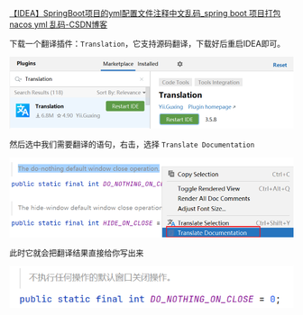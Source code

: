 [【IDEA】SpringBoot项目的yml配置文件注释中文乱码_spring boot 项目打包 nacos yml 乱码-CSDN博客](https://blog.csdn.net/qq_39921135/article/details/134862671?csdn_share_tail={"type"%3A"blog"%2C"rType"%3A"article"%2C"rId"%3A"134862671"%2C"source"%3A"qq_39921135"})

下载一个翻译插件：`Translation`，它支持源码翻译，下载好后重启IDEA即可。

![image-20240419195435827](./assets/image-20240419195435827.png)

然后选中我们需要翻译的语句，右击，选择 `Translate Documentation`

<img src="./assets/image-20240419195622304.png" alt="image-20240419195622304" style="zoom:67%;" />

此时它就会把翻译结果直接给你写出来

![image-20240419195713350](./assets/image-20240419195713350.png)

